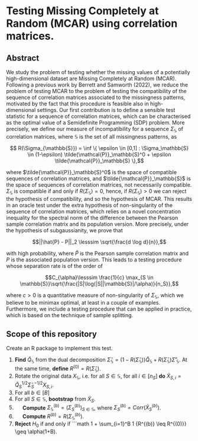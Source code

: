 # Testing Missing Completely at Random (MCAR) using correlation matrices. 
 ## Abstract
 We study the problem of testing whether the missing values of a potentially high-dimensional dataset are Missing Completely at Random (MCAR). Following a previous work by Berrett and Samworth (2022), we reduce the problem of testing MCAR to the problem of testing the compatibility of the sequence of correlation matrices associated to the missingness patterns, motivated by the fact that this procedure is feasible also in high-dimensional settings. Our first contribution is to define a sensible test statistic for a sequence of correlation matrices, which can be characterised as the optimal value of a Semidefinite Programming (SDP) problem. More precisely, we define our measure of incompatibility for a sequence $`\Sigma_{\mathbb{S}}`$ of correlation matrices, where $`\mathbb{S}`$ is the set of all missingness patterns, as 
```math
     R(\Sigma_{\mathbb{S}})  = \inf \{ \epsilon \in [0,1] : \Sigma_\mathbb{S} \in (1-\epsilon) \tilde{\mathcal{P}}_\mathbb{S}^0 + \epsilon \tilde{\mathcal{P}}_\mathbb{S} \},
```
where $`\tilde{\mathcal{P}}_\mathbb{S}^0`$ is the space of compatible sequences of correlation matrices, and $`\tilde{\mathcal{P}}_\mathbb{S}`$ is the space of sequences of correlation matrices, not necessarily compatible. $`\Sigma_{\mathbb{S}}`$ is compatible if and only if $`R(\Sigma_{\mathbb{S}}) = 0`$, hence, if $`R(\Sigma_{\mathbb{S}}) > 0`$ we can reject the hypothesis of compatibility, and so the hypothesis of MCAR. This results in an oracle test under the extra hypothesis of non-singularity of the sequence of correlation matrices, which relies on a novel concentration inequality for the spectral norm of the difference between the Pearson sample correlation matrix and its population version. More precisely, under the hypothesis of subgaussianity, we prove that 
```math
||\hat{P} - P||_2 \lesssim \sqrt{\frac{d \log d}{n}},
```
with high probability, where $\hat{P}$ is the Pearson sample correlation matrix and $P$ is the associated population version. This leads to a testing procedure whose separation rate is of the order of 
```math
C_{\alpha}\lesssim \frac{1}{c} \max_{S \in \mathbb{S}}\sqrt{\frac{|S|\log(|S||\mathbb{S}|/\alpha)}{n_S}},
```
where $`c > 0`$ is a quantitative measure of non-singularity of $`\Sigma_\mathbb{S}`$,
which we believe to be minimax optimal, at least in a couple of examples. Furthermore, we include a testing procedure that can be applied in practice, which is based on the technique of sample splitting. 

## Scope of this repository
Create an R package to implement this test. 


1. **Find** $`\hat{Q}_\mathbb{S}`$ from the dual decomposition $`\hat{\Sigma}_\mathbb{S} = (1-R(\hat{\Sigma}_\mathbb{S}))\hat{Q}_\mathbb{S} + R(\hat{\Sigma}_\mathbb{S})\hat{\Sigma}'_\mathbb{S}`$. At the same time, **define** $`R^{(0)} = R(\hat{\Sigma}_\mathbb{S})`$.
2. Rotate the original data $`X_\mathbb{S}`$, i.e. for all $`S \in \mathbb{S}`$, for all $`i \in [n_S]`$ **do** $`\tilde{X}_{S,i} = \hat{Q}_S^{1/2}\hat{\Sigma}_S^{-1/2}X_{S,i}`$.
3. For all $`b \in [B]`$
4.  For all $`S \in \mathbb{S}`$, **bootstrap** from $`\tilde{X}_S`$. 
5.  $`\quad`$ **Compute** $`\Sigma_\mathbb{S}^{(b)} = (\Sigma_S^{(b)})_{S \in \mathbb{S}}`$, where $`\Sigma_S^{(b)} = Corr(\tilde{X}_S^{(b)})`$.
6.  $`\quad`$ **Compute** $`R^{(b)} = R(\Sigma_\mathbb{S}^{(b)})`$.
7. **Reject** $`H_0`$ if and only if ```math
    1 + \sum_{i=1}^B 1 \{R^{(b)} \leq R^{(0)}\} \geq \alpha(1+B).
 ```

